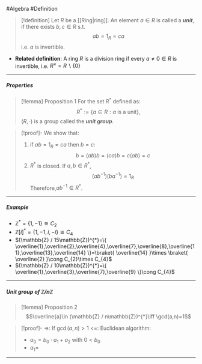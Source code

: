 #Algebra #Definition 

> [!definition]
> Let $R$ be a [[Ring|ring]]. An element $a\in R$ is called a ***unit***, if there exists $b,c\in R$ s.t. $$ab=1_{R}=ca$$i.e. $a$ is invertible.
- **Related definition**: A ring $R$ is a division ring if every $a\neq 0\in R$ is invertible, i.e. $R^\times=R \backslash \{ 0 \}$
---
##### Properties
> [!lemma] Proposition 1
> For the set $R^{*}$ defined as: $$R^{*}:=\{ a\in R:a\text{ is a unit} \},$$ $(R,\cdot)$ is a group called the ***unit group***.

> [!proof]-
> We show that:
> 	1. if $ab=1_{R}=ca$ then $b=c$:$$b=(ab)b=(ca)b=c(ab)=c$$
> 	2. $R^*$ is closed. If $a,b\in R^{*}$, $$(ab^{-1})(ba^{-1})=1_{R}$$Therefore,$ab^{-1}\in R^{*}$.
---
##### Example
- $\mathbb{Z}^{*}=\{ 1,-1 \}\cong C_{2}$
- $\mathbb{Z}[i]^{*}=\{ 1,-1,i,-i \}\cong C_{4}$
-  $(\mathbb{Z} / 15\mathbb{Z})^{*}=\{ \overline{1},\overline{2},\overline{4},\overline{7},\overline{8},\overline{11},\overline{13},\overline{14} \}=\braket{ \overline{14}  }\times \braket{ \overline{2}  }\cong C_{2}\times C_{4}$
- $(\mathbb{Z} / 10\mathbb{Z})^{*}=\{ \overline{1},\overline{3},\overline{7},\overline{9} \}\cong C_{4}$
---
##### Unit group of $\mathbb{Z}/n\mathbb{Z}$
> [!lemma] Proposition 2
> $$\overline{a}\in (\mathbb{Z} / n\mathbb{Z})^{*}\iff \gcd(a,n)=1$$

> [!proof]-
> =>: If $\gcd(a,n)> 1$
> <=: Euclidean algorithm: 
> - $a_{0}=b_{0}\cdot a_{1}+a_{2}$ with $0<b_{0}$
> - $a_{1}=$
---
